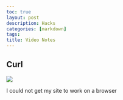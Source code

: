 ```yaml
---
toc: true
layout: post
description: Hacks
categories: [markdown]
tags:
title: Video Notes
---
```

## Curl

![]({{site.baseurl}}/images/deploy.png)

I could not get my site to work on a browser